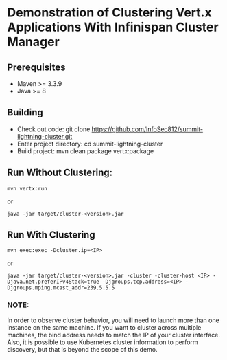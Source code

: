 # Demonstration of Clustering Vert.x Applications With Infinispan Cluster Manager

## Prerequisites
* Maven >= 3.3.9
* Java >= 8

## Building
* Check out code: git clone https://github.com/InfoSec812/summit-lightning-cluster.git
* Enter project directory: cd summit-lightning-cluster
* Build project: mvn clean package vertx:package

## Run Without Clustering:

`mvn vertx:run`

or

`java -jar target/cluster-<version>.jar`

## Run With Clustering

`mvn exec:exec -Dcluster.ip=<IP>`

or

`java -jar target/cluster-<version>.jar -cluster -cluster-host <IP> -Djava.net.preferIPv4Stack=true -Djgroups.tcp.address=<IP> -Djgroups.mping.mcast_addr=239.5.5.5`

### NOTE:

In order to observe cluster behavior, you will need to launch more than one instance on the same machine. If you want
to cluster across multiple machines, the bind address needs to match the IP of your cluster interface. Also, it is
possible to use Kubernetes cluster information to perform discovery, but that is beyond the scope of this demo.
